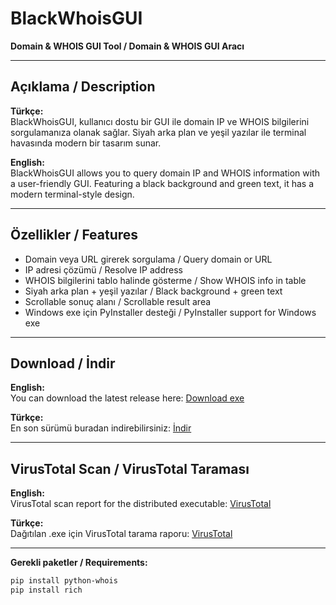 # BlackWhoisGUI

**Domain & WHOIS GUI Tool / Domain & WHOIS GUI Aracı**

---

## Açıklama / Description

**Türkçe:**  
BlackWhoisGUI, kullanıcı dostu bir GUI ile domain IP ve WHOIS bilgilerini sorgulamanıza olanak sağlar. Siyah arka plan ve yeşil yazılar ile terminal havasında modern bir tasarım sunar.

**English:**  
BlackWhoisGUI allows you to query domain IP and WHOIS information with a user-friendly GUI. Featuring a black background and green text, it has a modern terminal-style design.

---

## Özellikler / Features

- Domain veya URL girerek sorgulama / Query domain or URL  
- IP adresi çözümü / Resolve IP address  
- WHOIS bilgilerini tablo halinde gösterme / Show WHOIS info in table  
- Siyah arka plan + yeşil yazılar / Black background + green text  
- Scrollable sonuç alanı / Scrollable result area  
- Windows exe için PyInstaller desteği / PyInstaller support for Windows exe  

---

## Download / İndir

**English:**  
You can download the latest release here: [Download exe](https://mega.nz/file/kV0VWCxC#1D0cCVb0DF9PzGIG-auXQe7_pkCnX2oO67as2SDJpdY)

**Türkçe:**  
En son sürümü buradan indirebilirsiniz: [İndir](https://mega.nz/file/kV0VWCxC#1D0cCVb0DF9PzGIG-auXQe7_pkCnX2oO67as2SDJpdY)

---

## VirusTotal Scan / VirusTotal Taraması

**English:**  
VirusTotal scan report for the distributed executable: [VirusTotal](https://www.virustotal.com/gui/file/344c992308b0eda26c590522e8f2eef0b6107538416a852bb323a759fe148a9e?nocache=1)

**Türkçe:**  
Dağıtılan .exe için VirusTotal tarama raporu: [VirusTotal](https://www.virustotal.com/gui/file/344c992308b0eda26c590522e8f2eef0b6107538416a852bb323a759fe148a9e?nocache=1)

---
**Gerekli paketler / Requirements:**
```bash
pip install python-whois
pip install rich
